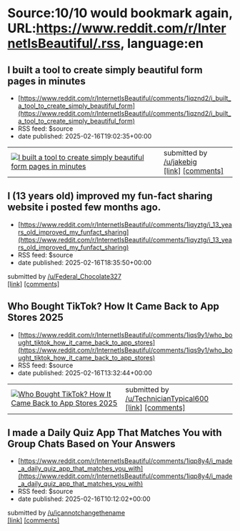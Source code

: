 # Source:10/10 would bookmark again, URL:https://www.reddit.com/r/InternetIsBeautiful/.rss, language:en

## I built a tool to create simply beautiful form pages in minutes
 - [https://www.reddit.com/r/InternetIsBeautiful/comments/1iqznd2/i_built_a_tool_to_create_simply_beautiful_form](https://www.reddit.com/r/InternetIsBeautiful/comments/1iqznd2/i_built_a_tool_to_create_simply_beautiful_form)
 - RSS feed: $source
 - date published: 2025-02-16T19:02:35+00:00

<table> <tr><td> <a href="https://www.reddit.com/r/InternetIsBeautiful/comments/1iqznd2/i_built_a_tool_to_create_simply_beautiful_form/"> <img src="https://external-preview.redd.it/hNpiUWCVJ6J2du6ntRpVguhv9buNJhZpX0CEpGHDpqU.jpg?width=640&amp;crop=smart&amp;auto=webp&amp;s=48a8dba154c58a76be7d2ce054636683fcbdfe89" alt="I built a tool to create simply beautiful form pages in minutes" title="I built a tool to create simply beautiful form pages in minutes" /> </a> </td><td> &#32; submitted by &#32; <a href="https://www.reddit.com/user/jakebig"> /u/jakebig </a> <br/> <span><a href="https://www.ezpa.ge/">[link]</a></span> &#32; <span><a href="https://www.reddit.com/r/InternetIsBeautiful/comments/1iqznd2/i_built_a_tool_to_create_simply_beautiful_form/">[comments]</a></span> </td></tr></table>

## I (13 years old) improved my fun-fact sharing website i posted few months ago.
 - [https://www.reddit.com/r/InternetIsBeautiful/comments/1iqyztg/i_13_years_old_improved_my_funfact_sharing](https://www.reddit.com/r/InternetIsBeautiful/comments/1iqyztg/i_13_years_old_improved_my_funfact_sharing)
 - RSS feed: $source
 - date published: 2025-02-16T18:35:50+00:00

&#32; submitted by &#32; <a href="https://www.reddit.com/user/Federal_Chocolate327"> /u/Federal_Chocolate327 </a> <br/> <span><a href="http://fact-ify.web.app">[link]</a></span> &#32; <span><a href="https://www.reddit.com/r/InternetIsBeautiful/comments/1iqyztg/i_13_years_old_improved_my_funfact_sharing/">[comments]</a></span>

## Who Bought TikTok? How It Came Back to App Stores 2025
 - [https://www.reddit.com/r/InternetIsBeautiful/comments/1iqs9y1/who_bought_tiktok_how_it_came_back_to_app_stores](https://www.reddit.com/r/InternetIsBeautiful/comments/1iqs9y1/who_bought_tiktok_how_it_came_back_to_app_stores)
 - RSS feed: $source
 - date published: 2025-02-16T13:32:44+00:00

<table> <tr><td> <a href="https://www.reddit.com/r/InternetIsBeautiful/comments/1iqs9y1/who_bought_tiktok_how_it_came_back_to_app_stores/"> <img src="https://external-preview.redd.it/DHBIQJirAzOppqJos0n5fZeTGTguZsgIYut-nggJFKc.jpg?width=640&amp;crop=smart&amp;auto=webp&amp;s=860d08ba93f898fc6555450e6e38aa47fda00337" alt="Who Bought TikTok? How It Came Back to App Stores 2025" title="Who Bought TikTok? How It Came Back to App Stores 2025" /> </a> </td><td> &#32; submitted by &#32; <a href="https://www.reddit.com/user/TechnicianTypical600"> /u/TechnicianTypical600 </a> <br/> <span><a href="https://esstnews.com/2025/02/16/who-bought-tiktok-how-it-came-back/">[link]</a></span> &#32; <span><a href="https://www.reddit.com/r/InternetIsBeautiful/comments/1iqs9y1/who_bought_tiktok_how_it_came_back_to_app_stores/">[comments]</a></span> </td></tr></table>

## I made a Daily Quiz App That Matches You with Group Chats Based on Your Answers
 - [https://www.reddit.com/r/InternetIsBeautiful/comments/1iqp8y4/i_made_a_daily_quiz_app_that_matches_you_with](https://www.reddit.com/r/InternetIsBeautiful/comments/1iqp8y4/i_made_a_daily_quiz_app_that_matches_you_with)
 - RSS feed: $source
 - date published: 2025-02-16T10:12:02+00:00

&#32; submitted by &#32; <a href="https://www.reddit.com/user/icannotchangethename"> /u/icannotchangethename </a> <br/> <span><a href="https://pointymcpointface.web.app/">[link]</a></span> &#32; <span><a href="https://www.reddit.com/r/InternetIsBeautiful/comments/1iqp8y4/i_made_a_daily_quiz_app_that_matches_you_with/">[comments]</a></span>

